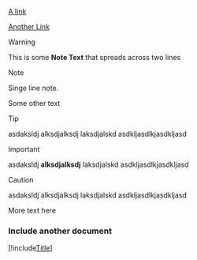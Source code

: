 ﻿
[A link](#include-another-document)

[Another Link](#math-expressions-using-mathjax)

> [!WARNING]
> This is some **Note Text**
> that spreads across two lines

> [!NOTE]
> Singe line note.

Some other text


> [!TIP]
> asdaksldj alksdjalksdj laksdjalskd
> asdkljasdlkjasdkljasd

> [!IMPORTANT]
> asdaksldj **alksdjalksdj** laksdjalskd
> asdkljasdlkjasdkljasd

> [!CAUTION]
> asdaksldj alksdjalksdj laksdjalskd
> asdkljasdlkjasdkljasd


More text here

### Include another document

[!include[Title](MathJax.md)]